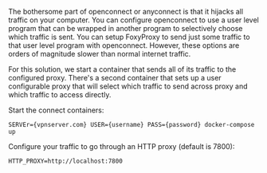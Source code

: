 The bothersome part of openconnect or anyconnect is that it hijacks all traffic on your computer. You can configure openconnect to use a user level program that can be wrapped in another program to selectively choose which traffic is sent. You can setup FoxyProxy to send just some traffic to that user level program with openconnect. However, these options are orders of magnitude slower than normal internet traffic.

For this solution, we start a container that sends all of its traffic to the configured proxy. There's a second container that sets up a user configurable proxy that will select which traffic to send across proxy and which traffic to access directly.


Start the connect containers:

	SERVEr={vpnserver.com} USER={username} PASS={password} docker-compose up

Configure your traffic to go through an HTTP proxy (default is 7800):

    HTTP_PROXY=http://localhost:7800
